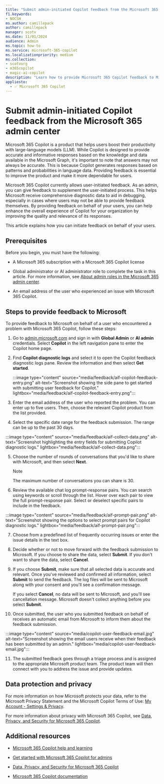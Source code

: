 ```yaml
---
title: "Submit admin-initiated Copilot feedback from the Microsoft 365 admin center"
f1.keywords:
- NOCSH
ms.author: camillepack
author: camillepack
manager: scotv
ms.date: 11/01/2024
audience: Admin
ms.topic: how-to
ms.service: microsoft-365-copilot
ms.localizationpriority: medium
ms.collection: 
- scotvorg
- m365copilot
- magic-ai-copilot
description: "Learn how to provide Microsoft 365 Copilot feedback to Microsoft on behalf of your users who encounter issues"
appliesto:
  - ✅ Microsoft 365 Copilot
---
```


# Submit admin-initiated Copilot feedback from the Microsoft 365 admin center

Microsoft 365 Copilot is a product that helps users boost their productivity with large-language models (LLM). While Copilot is designed to provide accurate and informative responses based on the knowledge and data available in the Microsoft Graph, it's important to note that answers may not always be accurate. This is because Copilot generates responses based on patterns and probabilities in language data. Providing feedback is essential to improve the product and make it more dependable for users.

Microsoft 365 Copilot currently allows user-initiated feedback. As an admin, you can give feedback to supplement the user-initiated process. This helps Microsoft receive comprehensive diagnostic data to aid in debugging, especially in cases where users may not be able to provide feedback themselves. By providing feedback on behalf of your users, you can help enhance the overall experience of Copilot for your organization by improving the quality and relevance of its responses.

This article explains how you can initiate feedback on behalf of your users.

## Prerequisites

Before you begin, you must have the following:

- A Microsoft 365 subscription with a Microsoft 365 Copilot license

- Global administrator or AI administrator role to complete the task in this article. For more information, see [About admin roles in the Microsoft 365 admin center](/microsoft-365/admin/add-users/about-admin-roles).

- An email address of the user who experienced an issue with Microsoft 365 Copilot.

## Steps to provide feedback to Microsoft

To provide feedback to Microsoft on behalf of a user who encountered a problem with Microsoft 365 Copilot, follow these steps:

1. Go to [admin.microsoft.com](https://admin.microsoft.com) and sign in with **Global Admin** or **AI admin** credentials. Select **Copilot** in the left navigation pane to enter the Copilot home page.

2. Find **Copilot diagnostic logs** and select it to open the Copilot feedback diagnostic logs pane. Review the information and then select **Get started**.

   :::image type="content" source="media/feedback/aif-copilot-feedback-entry.png" alt-text="Screenshot showing the side pane to get started with submitting user feedback for Copilot." lightbox="media/feedback/aif-copilot-feedback-entry.png":::

3. Enter the email address of the user who reported the problem. You can enter up to five users. Then, choose the relevant Copilot product from the list provided.

4. Select the specific date range for the feedback submission. The range can be up to the past 30 days.

:::image type="content" source="media/feedback/aif-collect-data.png" alt-text="Screenshot highlighting the entry fields for submitting Copilot diagnostic logs." lightbox="media/feedback/aif-collect-data.png":::

5. Choose the number of rounds of conversations that you'd like to share with Microsoft, and then select **Next**.

   > [!NOTE]
   > The maximum number of conversations you can share is 30.

6. Review the available chat log prompt-response pairs. You can search using keywords or scroll through the list. Hover over each pair to view the full prompt-response pair. Select or deselect specific pairs to include in the feedback.

:::image type="content" source="media/feedback/aif-prompt-pair.png" alt-text="Screenshot showing the options to select prompt pairs for Copilot diagnostic logs." lightbox="media/feedback/aif-prompt-pair.png":::

7. Choose from a predefined list of frequently occurring issues or enter the issue details in the text box.

8. Decide whether or not to move forward with the feedback submission to Microsoft. If you choose to share the data, select **Submit**. If you don't want to share the data, select **Cancel**.

9. If you choose **Submit**, make sure that all selected data is accurate and relevant. Once you've reviewed and confirmed all information, select **Submit** to send the feedback. The log files will be sent to Microsoft along with your consent and you'll see a confirmation message. 

    If you select **Cancel**, no data will be sent to Microsoft, and you'll see cancellation message. Microsoft doesn't collect anything before you select **Submit**.

10. Once submitted, the user who you submitted feedback on behalf of receives an automatic email from Microsoft to inform them about the feedback submission.

   :::image type="content" source="media/copilot-user-feedback-email.jpg" alt-text="Screenshot showing the email users receive when their feedback has been submitted by an admin." lightbox="media/copilot-user-feedback-email.jpg":::

11. The submitted feedback goes through a triage process and is assigned to the appropriate Microsoft product team. The product team will then connect with you to address the issue and provide updates.

## Data protection and privacy

For more information on how Microsoft protects your data, refer to the Microsoft Privacy Statement and the Microsoft Copilot Terms of Use: [My Account - Settings & Privacy](https://myaccount.microsoft.com/settingsandprivacy/privacy).

For more information about privacy with Microsoft 365 Copilot, see [Data, Privacy, and Security for Microsoft 365 Copilot](microsoft-365-copilot-privacy.md).

## Additional resources

- [Microsoft 365 Copilot help and learning](https://support.microsoft.com/copilot)

- [Get started with Microsoft 365 Copilot for admins](microsoft-365-copilot-setup.md)

- [Data, Privacy, and Security for Microsoft 365 Copilot](microsoft-365-copilot-privacy.md)

- [Microsoft 365 Copilot documentation](/microsoft-365-copilot/)